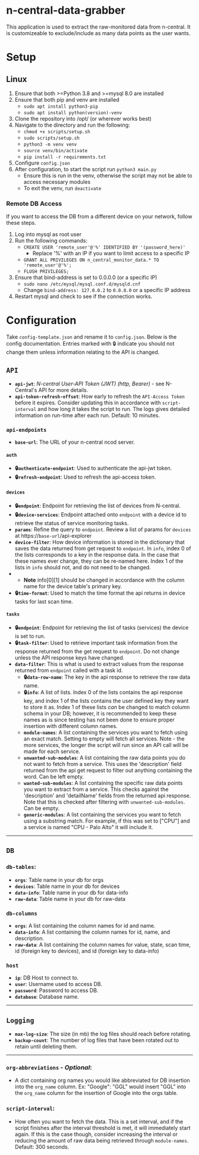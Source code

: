 # n-central-data-grabber
This application is used to extract the raw-monitored data from n-central. It is customizeable to exclude/include as many data points as the user wants.

# Setup
## Linux
1. Ensure that both >=Python 3.8 and >=mysql 8.0 are installed
2. Ensure that both pip and venv are installed
    - `sudo apt install python3-pip`
    - `sudo apt install python(version)-venv`
4. Clone the repository into /opt/ (or wherever works best)
5. Navigate to the directory and run the following:
    - `chmod +x scripts/setup.sh`
    - `sudo scripts/setup.sh`
    - `python3 -m venv venv`
    - `source venv/bin/activate`
    - `pip install -r requirements.txt`
6. Configure `config.json`
7. After configuration, to start the script run `python3 main.py`
    - Ensure this is run in the venv, otherwise the script may not be able to access necessary modules
    - To exit the venv, run `deactivate`

### Remote DB Access
If you want to access the DB from a different device on your network, follow these steps.
1. Log into mysql as root user
2. Run the following commands:
    - `CREATE USER 'remote_user'@'%' IDENTIFIED BY '(password_here)'`
        - Replace '%' with an IP if you want to limit access to a specific IP
    - `GRANT ALL PRIVILEGES ON n_central_monitor_data.* TO 'remote_user'@'%';`
    - `FLUSH PRIVILEGES;`
3. Ensure that bind-address is set to 0.0.0.0 (or a specific IP)
    - `sudo nano /etc/mysql/mysql.conf.d/mysqld.cnf`
    - Change `bind-address: 127.0.0.2` to `0.0.0.0` or a specific IP address
4. Restart mysql and check to see if the connection works. 


# Configuration
Take `config-template.json` and rename it to `config.json`. Below is the config documentation. Entries marked with 🔒 indicate you should not change them unless information relating to the API is changed.

## `API`

- **`api-jwt`**:  *N-central User-API Token (JWT) (http, Bearer)* - see N-Central's API for more details.
- **`api-token-refresh-offset`**:  How early to refresh the `API-Access Token` before it expires. Consider updating this in accordance with `script-interval` and how long it takes the script to run. The logs gives detailed information on run-time after each run. Default: 10 minutes.

### `api-endpoints`

- **`base-url`**:  The URL of your n-central ncod server.

#### `auth`
- **🔒`authenticate-endpoint`**:  Used to authenticate the api-jwt token. 
- **🔒`refresh-endpoint`**:  Used to refresh the api-access token.

#### `devices`
- **🔒`endpoint`**:  Endpoint for retrieving the list of devices from N-central.
- **🔒`device-services`**:  Endpoint attached onto `endpoint` with a device id to retrieve the status of service monitoring tasks. 
- **`params`**:  Refine the query to `endpoint`. Review a list of params for `devices` at https://`base-url`/api-explorer
- **`device-filter`**:  How device information is stored in the dictionary that saves the data returned from get request to `endpoint`. In `info`, index 0 of the lists corresponds to a key in the response data. In the case that these names ever change, they can be re-named here. Index 1 of the lists in `info` should not, and do not need to be changed.
- - **Note** info[0][1] should be changed in accordance with the column name for the device table's primary key.
- **🔒`time-format`**:  Used to match the time format the api returns in device tasks for last scan time.  

#### `tasks`
- **🔒`endpoint`**:  Endpoint for retrieving the list of tasks (services) the device is set to run.
- **🔒`task-filter`**:  Used to retrieve important task information from the response returned from the get request to `endpoint`. Do not change unless the API response keys have changed.
- **`data-filter`**:  This is what is used to extract values from the response returned from `endpoint` called with a task id.
  - **🔒`data-row-name`**:  The key in the api response to retrieve the raw data name.
  - **🔒`info`**:  A list of lists. Index 0 of the lists contains the api response key, and index 1 of the lists contains the user defined key they want to store it as. Index 1 of these lists *can* be changed to match column schema in your DB; however, it is recommended to keep these names as is since testing has not been done to ensure proper insertion with different column names. 
  - **`module-names`**:  A list containing the services you want to fetch using an exact match. Setting to empty will fetch all services. Note - the more services, the longer the script will run since an API call will be made for each service.
  - **`unwanted-sub-modules`**:  A list containing the raw data points you do not want to fetch from a service. This uses the 'description' field returned from the api get request to filter out anything containing the word. Can be left empty.
  - **`wanted-sub-modules`**:  A list containing the specific raw data points you want to extract from a service. This checks against the 'description' and 'detailName' fields from the returned api response. Note that this is checked after filtering with `unwanted-sub-modules`. Can be empty.
  - **`generic-modules`**: A list containing the services you want to fetch using a substring match. For example, if this was set to ["CPU"] and a service is named "CPU - Palo Alto" it will include it.

---

## `DB`

### `db-tables`:

- **`orgs`**:  Table name in your db for orgs
- **`devices`**:  Table name in your db for devices
- **`data-info`**:  Table name in your db for data-info
- **`raw-data`**:  Table name in your db for raw-data

### `db-columns`

- **`orgs`**:  A list containing the column names for id and name.
- **`data-info`**:  A list containing the column names for id, name, and description.
- **`raw-data`**:  A list containing the column names for value, state, scan time, id (foreign key to devices), and id (foreign key to data-info)

### `host`

- **`ip`**:  DB Host to connect to.
- **`user`**:  Username used to access DB.
- **`password`**:  Password to access DB.
- **`database`**:  Database name.

---

## `Logging`
- **`max-log-size`**: The size (in mb) the log files should reach before rotating.
- **`backup-count`**: The number of log files that have been rotated out to retain until deleting them.

---

### `org-abbreviations` - *Optional*: 
- A dict containing org names you would like abbreviated for DB insertion into the `org_name` column. Ex: "Google": "GGL" would insert "GGL" into the `org_name` column for the insertion of Google into the orgs table. 

### `script-interval`: 
- How often you want to fetch the data. This is a set interval, and if the script finishes after the interval threshold is met, it will immediately start again. If this is the case though, consider increasing the interval or reducing the amount of raw data being retrieved through `module-names`. Default: 300 seconds.

  


